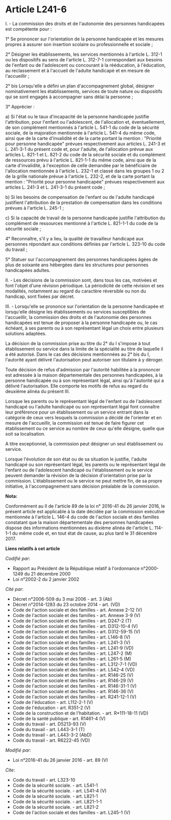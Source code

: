 # Article L241-6

I. - La commission des droits et de l'autonomie des personnes handicapées est compétente pour :

1° Se prononcer sur l'orientation de la personne handicapée et les mesures propres à assurer son insertion scolaire ou
professionnelle et sociale ;

2° Désigner les établissements, les services mentionnés à l'article L. 312-1 ou les dispositifs au sens de l'article L.
312-7-1 correspondant aux besoins de l'enfant ou de l'adolescent ou concourant à la rééducation, à l'éducation, au
reclassement et à l'accueil de l'adulte handicapé et en mesure de l'accueillir ;

2° bis Lorsqu'elle a défini un plan d'accompagnement global, désigner nominativement les établissements, services de toute
nature ou dispositifs qui se sont engagés à accompagner sans délai la personne ;

3° Apprécier :

a) Si l'état ou le taux d'incapacité de la personne handicapée justifie l'attribution, pour l'enfant ou l'adolescent, de
l'allocation et, éventuellement, de son complément mentionnés à l'article L. 541-1 du code de la sécurité sociale, de la
majoration mentionnée à l'article L. 541-4 du même code, ainsi que de la carte d'invalidité et de la carte portant la
mention : "Priorité pour personne handicapée" prévues respectivement aux articles L. 241-3 et L. 241-3-1 du présent code et,
pour l'adulte, de l'allocation prévue aux articles L. 821-1 et L. 821-2 du code de la sécurité sociale et du complément de
ressources prévu à l'article L. 821-1-1 du même code, ainsi que de la carte d'invalidité, à l'exception de celle demandée par
le bénéficiaire de l'allocation mentionnée à l'article L. 232-1 et classé dans les groupes 1 ou 2 de la grille nationale
prévue à l'article L. 232-2, et de la carte portant la mention : "Priorité pour personne handicapée" prévues respectivement
aux articles L. 241-3 et L. 241-3-1 du présent code ;

b) Si les besoins de compensation de l'enfant ou de l'adulte handicapé justifient l'attribution de la prestation de
compensation dans les conditions prévues à l'article L. 245-1 ;

c) Si la capacité de travail de la personne handicapée justifie l'attribution du complément de ressources mentionné à
l'article L. 821-1-1 du code de la sécurité sociale ;

4° Reconnaître, s'il y a lieu, la qualité de travailleur handicapé aux personnes répondant aux conditions définies par
l'article L. 323-10 du code du travail ;

5° Statuer sur l'accompagnement des personnes handicapées âgées de plus de soixante ans hébergées dans les structures pour
personnes handicapées adultes.

II. - Les décisions de la commission sont, dans tous les cas, motivées et font l'objet d'une révision périodique. La
périodicité de cette révision et ses modalités, notamment au regard du caractère réversible ou non du handicap, sont fixées
par décret.

III. - Lorsqu'elle se prononce sur l'orientation de la personne handicapée et lorsqu'elle désigne les établissements ou
services susceptibles de l'accueillir, la commission des droits et de l'autonomie des personnes handicapées est tenue de
proposer à la personne handicapée ou, le cas échéant, à ses parents ou à son représentant légal un choix entre plusieurs
solutions adaptées.

La décision de la commission prise au titre du 2° du I s'impose à tout établissement ou service dans la limite de la
spécialité au titre de laquelle il a été autorisé. Dans le cas des décisions mentionnées au 2° bis du I, l'autorité ayant
délivré l'autorisation peut autoriser son titulaire à y déroger.

Toute décision de refus d'admission par l'autorité habilitée à la prononcer est adressée à la maison départementale des
personnes handicapées, à la personne handicapée ou à son représentant légal, ainsi qu'à l'autorité qui a délivré
l'autorisation. Elle comporte les motifs de refus au regard du deuxième alinéa du présent III.

Lorsque les parents ou le représentant légal de l'enfant ou de l'adolescent handicapé ou l'adulte handicapé ou son
représentant légal font connaître leur préférence pour un établissement ou un service entrant dans la catégorie de ceux vers
lesquels la commission a décidé de l'orienter et en mesure de l'accueillir, la commission est tenue de faire figurer cet
établissement ou ce service au nombre de ceux qu'elle désigne, quelle que soit sa localisation.

A titre exceptionnel, la commission peut désigner un seul établissement ou service.

Lorsque l'évolution de son état ou de sa situation le justifie, l'adulte handicapé ou son représentant légal, les parents ou
le représentant légal de l'enfant ou de l'adolescent handicapé ou l'établissement ou le service peuvent demander la révision
de la décision d'orientation prise par la commission. L'établissement ou le service ne peut mettre fin, de sa propre
initiative, à l'accompagnement sans décision préalable de la commission.

**Nota:**

Conformément au II de l'article 89 de la loi n° 2016-41 du 26 janvier 2016, le présent article est applicable à la date
décidée par la commission exécutive mentionnée à l'article L. 146-4 du code de l'action sociale et des familles constatant
que la maison départementale des personnes handicapées dispose des informations mentionnées au dixième alinéa de l'article L.
114-1-1 du même code et, en tout état de cause, au plus tard le 31 décembre 2017.

**Liens relatifs à cet article**

_Codifié par_:

  - Rapport au Président de la République relatif à l'ordonnance n°2000-1249 du 21 décembre 2000
  - Loi n°2002-2 du 2 janvier 2002

_Cité par_:

  - Décret n°2006-509 du 3 mai 2006 - art. 3 (Ab)
  - Décret n°2014-1283 du 23 octobre 2014 - art. (VD)
  - Code de l'action sociale et des familles - art. Annexe 2-12 (V)
  - Code de l'action sociale et des familles - art. Annexe 3-9 (V)
  - Code de l'action sociale et des familles - art. D247-2 (T)
  - Code de l'action sociale et des familles - art. D312-10-4 (V)
  - Code de l'action sociale et des familles - art. D312-59-15 (V)
  - Code de l'action sociale et des familles - art. L146-8 (V)
  - Code de l'action sociale et des familles - art. L241-3 (V)
  - Code de l'action sociale et des familles - art. L241-9 (VD)
  - Code de l'action sociale et des familles - art. L247-2 (M)
  - Code de l'action sociale et des familles - art. L261-5 (M)
  - Code de l'action sociale et des familles - art. L312-7-1 (VD)
  - Code de l'action sociale et des familles - art. L542-4 (VD)
  - Code de l'action sociale et des familles - art. R146-25 (V)
  - Code de l'action sociale et des familles - art. R146-29 (V)
  - Code de l'action sociale et des familles - art. R146-31-1 (V)
  - Code de l'action sociale et des familles - art. R146-36 (V)
  - Code de l'action sociale et des familles - art. R241-12-1 (V)
  - Code de l'éducation - art. L112-2-1 (V)
  - Code de l'éducation - art. R351-2 (V)
  - Code de la construction et de l'habitation. - art. R*111-18-11 (VD)
  - Code de la santé publique - art. R1461-4 (V)
  - Code du travail - art. D5213-93 (V)
  - Code du travail - art. L443-3-1 (T)
  - Code du travail - art. L443-3-2 (AbD)
  - Code du travail - art. R6222-45 (VD)

_Modifié par_:

  - Loi n°2016-41 du 26 janvier 2016 - art. 89 (V)

_Cite_:

  - Code du travail - art. L323-10
  - Code de la sécurité sociale. - art. L541-1
  - Code de la sécurité sociale. - art. L541-4 (V)
  - Code de la sécurité sociale. - art. L821-1
  - Code de la sécurité sociale. - art. L821-1-1
  - Code de la sécurité sociale. - art. L821-2
  - Code de l'action sociale et des familles - art. L245-1 (V)
